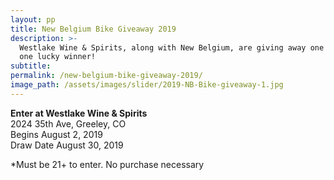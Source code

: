 ```yaml
---
layout: pp
title: New Belgium Bike Giveaway 2019
description: >-
  Westlake Wine & Spirits, along with New Belgium, are giving away one bike to
  one lucky winner!
subtitle:
permalink: /new-belgium-bike-giveaway-2019/
image_path: /assets/images/slider/2019-NB-Bike-giveaway-1.jpg
---
```


**Enter at Westlake Wine & Spirits**<br>2024 35th Ave, Greeley, CO<br>Begins August 2, 2019<br>Draw Date August 30, 2019

\*Must be 21+ to enter. No purchase necessary

&nbsp;